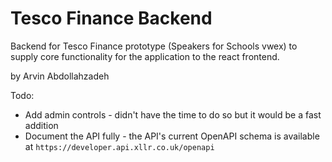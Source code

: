 # Tesco Finance Backend

Backend for Tesco Finance prototype (Speakers for Schools vwex) to supply core functionality for the application to the react frontend.

by Arvin Abdollahzadeh

Todo:

- Add admin controls - didn't have the time to do so but it would be a fast addition
- Document the API fully - the API's current OpenAPI schema is available at `https://developer.api.xllr.co.uk/openapi`
